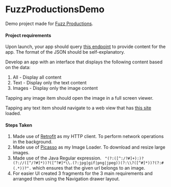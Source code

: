 # FuzzProductionsDemo
Demo project made for [Fuzz Productions](www.fuzzproductions.com).<br>

#### Project requirements 
Upon launch, your app should query [this endpoint](http://quizzes.fuzzstaging.com/quizzes/mobile/1/data.json) to provide content for the app. The format of the JSON should be self-explanatory.

Develop an app with an interface that displays the following content based on the data:

  1. All - Display all content
  2. Text - Display only the text content
  3. Images - Display only the image content

Tapping any image item should open the image in a full screen viewer.

Tapping any text item should navigate to a web view that has [this site](https://fuzzproductions.com/) loaded.

#### Steps Taken
1. Made use of [Retrofit](http://square.github.io/retrofit/) as my HTTP client. To perform network operations in the background.<br>
2. Made use of [Picasso](http://square.github.io/picasso/) as my Image Loader. To download and resize large images.
3. Made use of the Java Regular expression. ` "(?:([^:/?#]+):)?(?://([^/?#]*))?([^?#]*\\.(?:jpg|gif|png|jpeg))(?:\\?([^#]*))?(?:#(.*))?".`
which ensures that the given url belongs to an image.
4. For easier UI created 3 fragments for the 3 main requirements and arranged them using the Navigation drawer layout.
